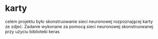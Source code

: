 # karty
celem projektu było skonstruowanie sieci neuronowej rozpoznającej karty ze zdjeć. Zadanie wykonane za pomocą sieci neuronowej skonstruowanej przy użyciu biblioteki keras
